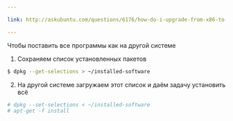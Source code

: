 ```yaml
---

link: http://askubuntu.com/questions/6176/how-do-i-upgrade-from-x86-to-x64-without-losing-settings

---
```

Чтобы поставить все программы как на другой системе

1. Сохраняем список установленных пакетов
  ```sh
  $ dpkg --get-selections > ~/installed-software
  ```

2. На другой системе загружаем этот список и даём задачу установить всё
  ```sh
  # dpkg --set-selections < ~/installed-software
  # apt-get -f install
  ```


